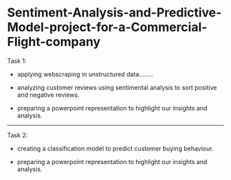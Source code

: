 # Sentiment-Analysis-and-Predictive-Model-project-for-a-Commercial-Flight-company


Task 1:

- applying webscraping in unstructured data........

- analyzing customer reviews using sentimental analysis to sort positive and negative reviews.

- preparing a powerpoint representation to highlight our insights and analysis.


------------------------------------------------------------------------------------------------------------------------

Task 2:

- creating a classification model to predict customer buying behaviour.

- preparing a powerpoint representation to highlight our insights and analysis.
